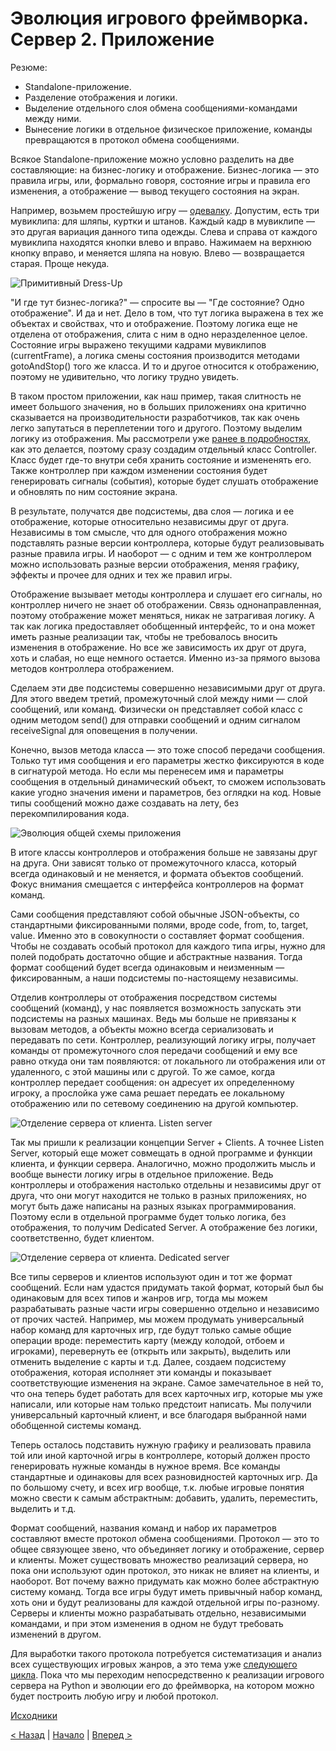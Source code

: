 # Эволюция игрового фреймворка. Сервер 2. Приложение

Резюме:
- Standalone-приложение.
- Разделение отображения и логики.
- Выделение отдельного слоя обмена сообщениями-командами между ними.
- Вынесение логики в отдельное физическое приложение, команды превращаются в протокол обмена сообщениями.

Всякое Standalone-приложение можно условно разделить на две составляющие: на бизнес-логику и отображение. Бизнес-логика — это правила игры, или, формально говоря, состояние игры и правила его изменения, а отображение — вывод текущего состояния на экран.

Например, возьмем простейшую игру — [одевалку](01_client_01.md). Допустим, есть три мувиклипа: для шляпы, куртки и штанов. Каждый кадр в мувиклипе — это другая вариация данного типа одежды. Слева и справа от каждого мувиклипа находятся кнопки влево и вправо. Нажимаем на верхнюю кнопку вправо, и меняется шляпа на новую. Влево — возвращается старая. Проще некуда.

![Примитивный Dress-Up](02_server_02_01.png)

"И где тут бизнес-логика?" — спросите вы — "Где состояние? Одно отображение". И да и нет. Дело в том, что тут логика выражена в тех же объектах и свойствах, что и отображение. Поэтому логика еще не отделена от отображения, слита с ним в одно неразделенное целое. Состояние игры выражено текущими кадрами мувиклипов (currentFrame), а логика смены состояния производится методами gotoAndStop() того же класса. И то и другое относится к отображению, поэтому не удивительно, что логику трудно увидеть.

В таком простом приложении, как наш пример, такая слитность не имеет большого значения, но в больших приложениях она критично сказывается на производительности разработчиков, так как очень легко запутаться в переплетении того и другого. Поэтому выделим логику из отображения. Мы рассмотрели уже [ранее в подробностях](01_client_15.md), как это делается, поэтому сразу создадим отдельный класс Controller. Класс будет где-то внутри себя хранить состояние и измененять его. Также контроллер при каждом изменении состояния будет генерировать сигналы (события), которые будет слушать отображение и обновлять по ним состояние экрана.

В результате, получатся две подсистемы, два слоя — логика и ее отображение, которые относительно независимы друг от друга. Независимы в том смысле, что для одного отображения можно подставлять разные версии контроллера, которые будут реализовывать разные правила игры. И наоборот — с одним и тем же контроллером можно использовать разные версии отображения, меняя графику, эффекты и прочее для одних и тех же правил игры.

Отображение вызывает методы контроллера и слушает его сигналы, но контроллер ничего не знает об отображении. Связь однонаправленная, поэтому отображение может меняться, никак не затрагивая логику. А так как логика предоставляет обобщенный интерфейс, то и она может иметь разные реализации так, чтобы не требовалось вносить изменения в отображение. Но все же зависимость их друг от друга, хоть и слабая, но еще немного остается. Именно из-за прямого вызова методов контроллера отображением.

Сделаем эти две подсистемы совершенно независимыми друг от друга. Для этого введем третий, промежуточный слой между ними — слой сообщений, или команд. Физически он представляет собой класс с одним методом send() для отправки сообщений и одним сигналом receiveSignal для оповещения в получении.

Конечно, вызов метода класса — это тоже способ передачи сообщения. Только тут имя сообщения и его параметры жестко фиксируются в коде в сигнатурой метода. Но если мы перенесем имя и параметры сообщения в отдельный динамический объект, то сможем использовать какие угодно значения имени и параметров, без оглядки на код. Новые типы сообщений можно даже создавать на лету, без перекомпилирования кода.

![Эволюция общей схемы приложения](02_server_02_02.png)

В итоге классы контроллеров и отображения больше не завязаны друг на друга. Они зависят только от промежуточного класса, который всегда одинаковый и не меняется, и формата объектов сообщений. Фокус внимания смещается с интерфейса контроллеров на формат команд.

Сами сообщения представляют собой обычные JSON-объекты, со стандартными фиксированными полями, вроде code, from, to, target, value. Именно это в совокупности о составляет формат сообщения. Чтобы не создавать особый протокол для каждого типа игры, нужно для полей подобрать достаточно общие и абстрактные названия. Тогда формат сообщений будет всегда одинаковым и неизменным — фиксированным, а наши подсистемы по-настоящему независимы.

Отделив контроллеры от отображения посредством системы сообщений (команд), у нас появляется возможность запускать эти подсистемы на разных машинах. Ведь мы больше не привязаны к вызовам методов, а объекты можно всегда сериализовать и передавать по сети. Контроллер, реализующий логику игры, получает команды от промежуточного слоя передачи сообщений и ему все равно откуда они там появляются: от локального ли отображения или от удаленного, с этой машины или с другой. То же самое, когда контроллер передает сообщения: он адресует их определенному игроку, а прослойка уже сама решает передать ее локальному отображению или по сетевому соединению на другой компьютер.

![Отделение сервера от клиента. Listen server](02_server_02_03.png)

Так мы пришли к реализации концепции Server + Clients. А точнее Listen Server, который еще может совмещать в одной программе и функции клиента, и функции сервера. Аналогично, можно продолжить мысль и вообще вынести логику игры в отдельное приложение. Ведь контроллеры и отображения настолько отдельны и независимы друг от друга, что они могут находится не только в разных приложениях, но могут быть даже написаны на разных языках программирования. Поэтому если в отдельной программе будет только логика, без отображения, то получим Dedicated Server. А отображение без логики, соответственно, будет клиентом.

![Отделение сервера от клиента. Dedicated server](02_server_02_04.png)

Все типы серверов и клиентов используют один и тот же формат сообщений. Если нам удастся придумать такой формат, который был бы одинаковым для всех типов и жанров игр, тогда мы можем разрабатывать разные части игры совершенно отдельно и независимо от прочих частей. Например, мы можем продумать универсальный набор команд для карточных игр, где будут только самые общие операции вроде: переместить карту (между колодой, отбоем и игроками), перевернуть ее (открыть или закрыть), выделить или отменить выделение с карты и т.д. Далее, создаем подсистему отображения, которая исполняет эти команды и показывает соответствующие изменения на экране. Самое замечательное в ней то, что она теперь будет работать для всех карточных игр, которые мы уже написали, или которые нам только предстоит написать. Мы получили универсальный карточный клиент, и все благодаря выбранной нами обобщенной системы команд.

Теперь осталось подставить нужную графику и реализовать правила той или иной карточной игры в контроллере, который должен просто генерировать нужные команды в нужное время. Все команды стандартные и одинаковы для всех разновидностей карточных игр. Да по большому счету, и всех игр вообще, т.к. любые игровые понятия можно свести к самым абстрактным: добавить, удалить, переместить, выделить и т.д.

Формат сообщений, названия команд и набор их параметров составляют вместе протокол обмена сообщениями. Протокол — это то общее связующее звено, что объединяет логику и отображение, сервер и клиенты. Может существовать множество реализаций сервера, но пока они используют один протокол, это никак не влияет на клиенты, и наоборот. Вот почему важно придумать как можно более абстрактную систему команд. Тогда все игры будут иметь привычный набор команд, хоть они и будут реализованы для каждой отдельной игры по-разному. Серверы и клиенты можно разрабатывать отдельно, независимыми командами, и при этом изменения в одном не будут требовать изменений в другом.

Для выработки такого протокола потребуется систематизация и анализ всех существующих игровых жанров, а это тема уже [следующего цикла](03_game_01.md). Пока что мы переходим непосредственно к реализации игрового сервера на Python и эволюции его до фреймворка, на котором можно будет построить любую игру и любой протокол.

[Исходники](https://gitlab.com/markelov-alex/hx-py-framework-evolution/-/tree/main/f_models/)

[< Назад](02_server_01.md)  |  [Начало](00_intro_01.md)  |  [Вперед >](02_server_03.md)
